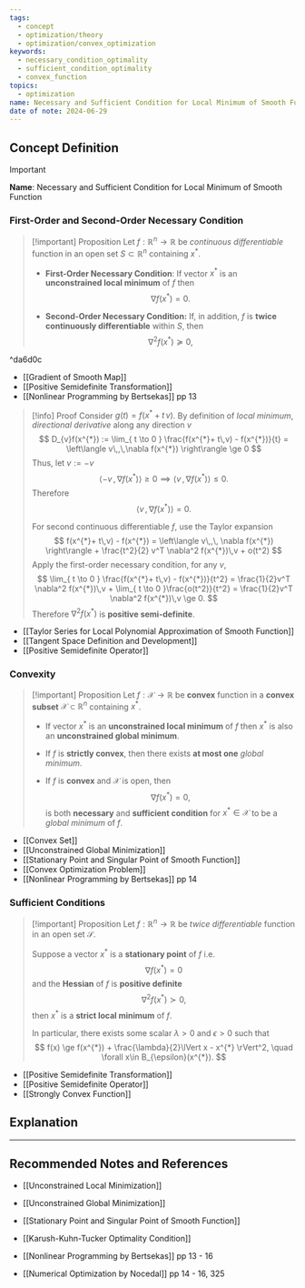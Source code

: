 ```yaml
---
tags:
  - concept
  - optimization/theory
  - optimization/convex_optimization
keywords:
  - necessary_condition_optimality
  - sufficient_condition_optimality
  - convex_function
topics:
  - optimization
name: Necessary and Sufficient Condition for Local Minimum of Smooth Function
date of note: 2024-06-29
---
```


## Concept Definition

>[!important]
>**Name**: Necessary and Sufficient Condition for Local Minimum of Smooth Function

### First-Order and Second-Order Necessary Condition

>[!important] Proposition
>Let $f: \mathbb{R}^n \to \mathbb{R}$ be *continuous differentiable* function in an open set $S \subset \mathbb{R}^n$ containing $x^{*}$.
>
>
>- **First-Order Necessary Condition**: If vector $x^{*}$ is an **unconstrained local minimum** of $f$  then 
>$$
>\nabla f(x^{*}) = 0.
>$$ 
>
>- **Second-Order Necessary Condition:**  If, in addition, $f$ is **twice continuously differentiable** within $S$, then
>$$
>\nabla^2 f(x^{*}) \succeq 0,
>$$

^da6d0c


- [[Gradient of Smooth Map]]
- [[Positive Semidefinite Transformation]]
- [[Nonlinear Programming by Bertsekas]] pp 13

>[!info] Proof
>Consider $g(t) = f(x^{*}+ t\,v)$. By definition of *local minimum*,  *directional derivative* along any  direction $v$
>$$
>D_{v}f(x^{*}) := \lim_{ t \to 0 } \frac{f(x^{*}+ t\,v) - f(x^{*})}{t} = \left\langle  v\,,\,\nabla f(x^{*})    \right\rangle \ge 0
>$$
>Thus, let $v := -v$
>$$
>\left\langle  -v\,,\,\nabla f(x^{*}) \right\rangle \ge 0 \implies \left\langle v\,,\,\nabla f(x^{*}) \right\rangle \le 0.
>$$
>Therefore $$\left\langle v\,,\,\nabla f(x^{*}) \right\rangle = 0.$$
>
>For second continuous differentiable $f$, use the Taylor expansion
>$$
>f(x^{*}+ t\,v) - f(x^{*}) = \left\langle  v\,,\, \nabla f(x^{*})     \right\rangle + \frac{t^2}{2} v^T \nabla^2 f(x^{*})\,v + o(t^2)
>$$
>Apply the first-order necessary condition, for any $v$,
>$$
>\lim_{ t \to 0 } \frac{f(x^{*}+ t\,v) - f(x^{*})}{t^2} = \frac{1}{2}v^T \nabla^2 f(x^{*})\,v + \lim_{ t \to 0 }\frac{o(t^2)}{t^2}  = \frac{1}{2}v^T \nabla^2 f(x^{*})\,v \ge 0.
>$$
>Therefore $\nabla^2 f(x^{*})$ is **positive semi-definite**.

- [[Taylor Series for Local Polynomial Approximation of Smooth Function]]
- [[Tangent Space Definition and Development]]
- [[Positive Semidefinite Operator]]

### Convexity

>[!important] Proposition
>Let $f: \mathcal{X}\to \mathbb{R}$ be **convex** function in a **convex subset** $\mathcal{X} \subset \mathbb{R}^n$ containing $x^{*}$.
>
>
>- If vector $x^{*}$ is an **unconstrained local minimum** of $f$  then $x^{*}$ is  also an **unconstrained global minimum**.
>- If $f$ is **strictly convex**, then there exists **at most one** *global minimum*.
>
>- If $f$ is **convex** and $\mathcal{X}$ is open,  then
>$$
>\nabla f(x^{*}) = 0,
>$$
>is both **necessary** and **sufficient condition** for $x^{*} \in \mathcal{X}$ to be a *global minimum* of $f$.

- [[Convex Set]]
- [[Unconstrained Global Minimization]]
- [[Stationary Point and Singular Point of Smooth Function]]
- [[Convex Optimization Problem]]
- [[Nonlinear Programming by Bertsekas]] pp 14

### Sufficient Conditions

>[!important] Proposition
>Let $f: \mathbb{R}^n \to \mathbb{R}$ be *twice differentiable* function in an open set $\mathcal{S}$.
>
>Suppose a vector $x^{*}$ is a **stationary point** of $f$ i.e. $$\nabla f(x^{*}) = 0$$ and the **Hessian** of $f$ is **positive definite**
>$$
>\nabla^2 f(x^{*}) \succ 0,
>$$ 
>then $x^{*}$ is a **strict local minimum** of $f$.
>
>In particular, there exists some scalar $\lambda >0$ and $\epsilon >0$ such that 
>$$
>f(x) \ge f(x^{*}) + \frac{\lambda}{2}\lVert x - x^{*} \rVert^2, \quad \forall x\in B_{\epsilon}(x^{*}). 
>$$

- [[Positive Semidefinite Transformation]]
- [[Positive Semidefinite Operator]]
- [[Strongly Convex Function]]

## Explanation





-----------
##  Recommended Notes and References

- [[Unconstrained Local Minimization]]
- [[Unconstrained Global Minimization]]
- [[Stationary Point and Singular Point of Smooth Function]]

- [[Karush-Kuhn-Tucker Optimality Condition]]

- [[Nonlinear Programming by Bertsekas]] pp 13 - 16
- [[Numerical Optimization by Nocedal]] pp 14 - 16, 325
